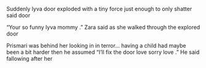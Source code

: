 Suddenly lyva door exploded with a tiny force just enough to only shatter said door 

“Your so funny lyva mommy .” Zara said as she walked through the explored door 

Prismari was behind her looking in in terror... having a child had maybe been a bit harder then he assumed “I’ll fix the door love sorry love .” He said fallowing after her
